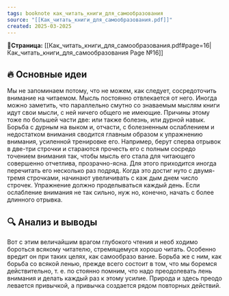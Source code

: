 ```yaml
---
tags: booknote как_читать_книги_для_самообразования
source: "[[Как_читать_книги_для_самообразования.pdf]]"
created: 2025-03-2025
---
```

**📝Страница:** [[Как_читать_книги_для_самообразования.pdf#page=16|Как_читать_книги_для_самообразования Page №16]]  

## 🔥 Основные идеи 

Мы не запоминаем потому, что не можем, как следует, сосредоточить внимание на читаемом. Мысль постоянно отвлекается от него. Иногда можно заметить, что параллельно смутно со знаваемым мыслям книги идут свои мысли, с ней ничего общего не имеющие. Причины этому тоже по большей части две: или также болезнь, или дурной навык. Борьба с дурным на выком и, отчасти, с болезненным ослаблением и недостатком внимания сводится главным образом к упражнению внимания, усиленной тренировке его. Например, берут сперва отрывок в две-три строчки и стараются прочесть его с полным сосредо точением внимания так, чтобы мысль его стала для читающего совершенно отчетлива, прозрачно-ясна. Для этого приходится иногда перечитать его несколько раз подряд. Когда это достиг нуто с двумя-тремя строчками, начинают увеличивать с каж дым днем число строчек. Упражнение должно проделываться  каждый день. Если ослабление внимания не так сильно, нуж но, конечно, начать с более длинного отрывка.


## 🔍 Анализ и выводы  


Вот с этим величайшим врагом глубокого чтения и необ ходимо бороться всякому читателю, стремящемуся хорошо читать. Особенно вредит он при таких целях, как самообразо вание. Борьба же с ним, как борьба со всякой ленью, прежде всего состоит в том, что мы боремся действительно, т. е. по стоянно помним, что надо преодолевать лень внимания и делать каждый раз к этому усилие. Природа и здесь преодо левается привычкой, а привычка создается рядом повторных действий.


